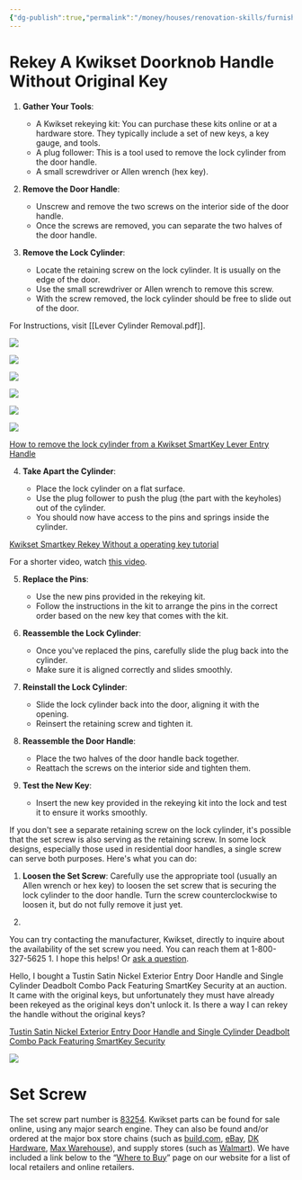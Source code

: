 ```yaml
---
{"dg-publish":true,"permalink":"/money/houses/renovation-skills/furnishings/door-knobs/","created":"Oct 3, 2023, 10:23 PM","updated":""}
---
```



# Rekey A Kwikset Doorknob Handle Without Original Key


1. **Gather Your Tools**:
    - A Kwikset rekeying kit: You can purchase these kits online or at a hardware store. They typically include a set of new keys, a key gauge, and tools.
    - A plug follower: This is a tool used to remove the lock cylinder from the door handle.
    - A small screwdriver or Allen wrench (hex key).
    
2. **Remove the Door Handle**:
    - Unscrew and remove the two screws on the interior side of the door handle.
    - Once the screws are removed, you can separate the two halves of the door handle.
    
3. **Remove the Lock Cylinder**:
    
    - Locate the retaining screw on the lock cylinder. It is usually on the edge of the door.
    - Use the small screwdriver or Allen wrench to remove this screw.
    - With the screw removed, the lock cylinder should be free to slide out of the door.

For Instructions, visit [[Lever Cylinder Removal.pdf]].

![](https://i.imgur.com/pSyCKJE.png)

![](https://i.imgur.com/UU8WRMU.png)

![](https://i.imgur.com/ByLYedh.png)

![](https://i.imgur.com/hoIChN9.png)

![](https://i.imgur.com/vLk4cUp.png)

![](https://i.imgur.com/HL68FV3.png)




[How to remove the lock cylinder from a Kwikset SmartKey Lever Entry Handle](https://www.youtube.com/watch?v=yMvVtIFEJXo)

4. **Take Apart the Cylinder**:
    
    - Place the lock cylinder on a flat surface.
    - Use the plug follower to push the plug (the part with the keyholes) out of the cylinder.
    - You should now have access to the pins and springs inside the cylinder.

[Kwikset Smartkey Rekey Without a operating key tutorial](https://www.youtube.com/watch?v=GyHUB3QKskU)

For a shorter video, watch [this video](https://www.youtube.com/watch?v=aQjXl78DdUA&t=56s).

5. **Replace the Pins**:
    
    - Use the new pins provided in the rekeying kit.
    - Follow the instructions in the kit to arrange the pins in the correct order based on the new key that comes with the kit.
6. **Reassemble the Lock Cylinder**:
    
    - Once you've replaced the pins, carefully slide the plug back into the cylinder.
    - Make sure it is aligned correctly and slides smoothly.
7. **Reinstall the Lock Cylinder**:
    
    - Slide the lock cylinder back into the door, aligning it with the opening.
    - Reinsert the retaining screw and tighten it.
8. **Reassemble the Door Handle**:
    
    - Place the two halves of the door handle back together.
    - Reattach the screws on the interior side and tighten them.
9. **Test the New Key**:
    
    - Insert the new key provided in the rekeying kit into the lock and test it to ensure it works smoothly.

If you don't see a separate retaining screw on the lock cylinder, it's possible that the set screw is also serving as the retaining screw. In some lock designs, especially those used in residential door handles, a single screw can serve both purposes. Here's what you can do:

1. **Loosen the Set Screw**: Carefully use the appropriate tool (usually an Allen wrench or hex key) to loosen the set screw that is securing the lock cylinder to the door handle. Turn the screw counterclockwise to loosen it, but do not fully remove it just yet.
    
2.

You can try contacting the manufacturer, Kwikset, directly to inquire about the availability of the set screw you need. You can reach them at 1-800-327-5625 1. I hope this helps! Or [ask a question](https://www.kwikset.com/support/ask-a-question/inquiry/product/tustin-lever-keyed-featuring-smartkey).


Hello, I bought a Tustin Satin Nickel Exterior Entry Door Handle and Single Cylinder Deadbolt Combo Pack Featuring SmartKey Security at an auction. It came with the original keys, but unfortunately they must have already been rekeyed as the original keys don't unlock it. Is there a way I can rekey the handle without the original keys?

[Tustin Satin Nickel Exterior Entry Door Handle and Single Cylinder Deadbolt Combo Pack Featuring SmartKey Security](https://www.homedepot.com/p/Kwikset-Tustin-Satin-Nickel-Exterior-Entry-Door-Handle-and-Single-Cylinder-Deadbolt-Combo-Pack-Featuring-SmartKey-Security-991TNL-15-SMT-CP/100597369)

![](https://images.thdstatic.com/productImages/55c66c93-2937-4347-8408-5cef2f0fdebc/svn/kwikset-door-lock-combo-packs-991tnl-15-smt-cp-64_1000.jpg)

# Set Screw

The set screw part number is [83254](https://www.kwikset.com/support/productdetail/83254-reversible-leverset-screws). Kwikset parts can be found for sale online, using any major search engine. They can also be found and/or ordered at the major box store chains (such as [build.com](https://www.build.com/kwikset-83255/s968117), [eBay](https://www.ebay.com/itm/285007754956), [DK Hardware](https://www.dkhardware.com/set-screw-for-passage-privacy-and-smart-entry-83254-product-911705.html), [Max Warehouse](https://www.maxwarehouse.com/products/83254-reversible-leverset-screws-pass-priv-interior-entry-smt)), and supply stores (such as [Walmart](https://www.walmart.com/ip/83254-Reversible-Lever-Set-Screw-Pass-Priv-Interior-Entry-SMT/163957361)). We have included a link below to the “[Where to Buy](https://www.kwikset.com/where-to-buy)” page on our website for a list of local retailers and online retailers.  

  
